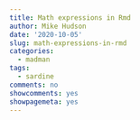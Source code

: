 ```yaml
---
title: Math expressions in Rmd
author: Mike Hudson
date: '2020-10-05'
slug: math-expressions-in-rmd
categories:
  - madman
tags:
  - sardine
comments: no
showcomments: yes
showpagemeta: yes
---
```

